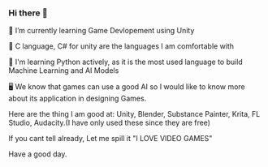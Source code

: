 ### Hi there 👋
🌱 I’m currently learning Game Devlopement using Unity

🔭 C language, C# for unity are the languages I am comfortable with

🐍 I'm learning Python actively, as it is the most used language to build Machine Learning and AI Models

🖥️ We know that games can use a good AI so I would like to know more about its application in designing Games.

Here are the thing I am good at:
Unity, Blender, Substance Painter, Krita, FL Studio, Audacity.(I have only used these since they are free)

If you cant tell already, Let me spill it "I LOVE VIDEO GAMES"

Have a good day.

<!--
**ManognaRajuChamarthi/ManognaRajuChamarthi** is a ✨ _special_ ✨ repository because its `README.md` (this file) appears on your GitHub profile.

Here are some ideas to get you started:

- 🔭 I’m currently working on ...
- 🌱 I’m currently learning ...
- 👯 I’m looking to collaborate on ...
- 🤔 I’m looking for help with ...
- 💬 Ask me about ...
- 📫 How to reach me: ...
- 😄 Pronouns: ...
- ⚡ Fun fact: ...
-->
